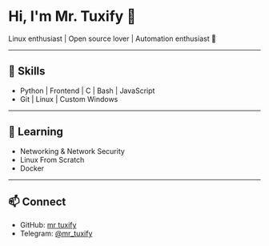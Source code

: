# Hi, I'm Mr. Tuxify 👋

Linux enthusiast | Open source lover | Automation enthusiast 🐧

---

## 🔧 Skills
- Python | Frontend | C | Bash | JavaScript
- Git | Linux | Custom Windows

---

## 🌱 Learning
- Networking & Network Security
- Linux From Scratch
- Docker

---

## 📫 Connect
- GitHub: [mr tuxify](https://github.com/tuxifycore)
- Telegram: [@mr_tuxify](https://t.me/null_net)
